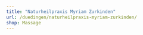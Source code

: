 ```yaml
---
title: "Naturheilpraxis Myriam Zurkinden"
url: /duedingen/naturheilpraxis-myriam-zurkinden/
shop: Massage
---
```

